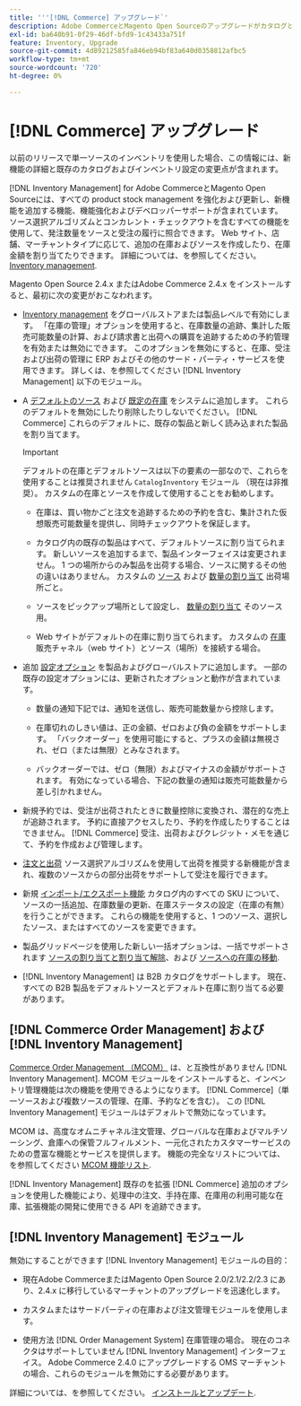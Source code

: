 ```yaml
---
title: '''[!DNL Commerce] アップグレード`'
description: Adobe CommerceとMagento Open Sourceのアップグレードがカタログとに及ぼす影響を学ぶ [!DNL Inventory Management] 設定。
exl-id: ba640b91-0f29-46df-bfd9-1c43433a751f
feature: Inventory, Upgrade
source-git-commit: 4d89212585fa846eb94bf83a640d0358812afbc5
workflow-type: tm+mt
source-wordcount: '720'
ht-degree: 0%

---
```


# [!DNL Commerce] アップグレード

以前のリリースで単一ソースのインベントリを使用した場合、この情報には、新機能の詳細と既存のカタログおよびインベントリ設定の変更点が含まれます。

[!DNL Inventory Management] for Adobe CommerceとMagento Open Sourceには、すべての product stock management を強化および更新し、新機能を追加する機能、機能強化およびデベロッパーサポートが含まれています。 ソース選択アルゴリズムとコンカレント・チェックアウトを含むすべての機能を使用して、発注数量をソースと受注の履行に照合できます。 Web サイト、店舗、マーチャントタイプに応じて、追加の在庫およびソースを作成したり、在庫金額を割り当てたりできます。 詳細については、を参照してください。 [Inventory management](introduction.md).

Magento Open Source 2.4.x またはAdobe Commerce 2.4.x をインストールすると、最初に次の変更がおこなわれます。

- [Inventory management](enable.md) をグローバルストアまたは製品レベルで有効にします。 「在庫の管理」オプションを使用すると、在庫数量の追跡、集計した販売可能数量の計算、および請求書と出荷への購買を追跡するための予約管理を有効または無効にできます。 このオプションを無効にすると、在庫、受注および出荷の管理に ERP およびその他のサード・パーティ・サービスを使用できます。 詳しくは、を参照してください [!DNL Inventory Management] 以下のモジュール。

- A [デフォルトのソース](sources-manage.md) および [既定の在庫](stocks-manage.md) をシステムに追加します。 これらのデフォルトを無効にしたり削除したりしないでください。 [!DNL Commerce] これらのデフォルトに、既存の製品と新しく読み込まれた製品を割り当てます。

  >[!IMPORTANT]
  >
  >デフォルトの在庫とデフォルトソースは以下の要素の一部なので、これらを使用することは推奨されません `CatalogInventory` モジュール （現在は非推奨）。 カスタムの在庫とソースを作成して使用することをお勧めします。

   - 在庫は、買い物かごと注文を追跡するための予約を含む、集計された仮想販売可能数量を提供し、同時チェックアウトを保証します。

   - カタログ内の既存の製品はすべて、デフォルトソースに割り当てられます。 新しいソースを追加するまで、製品インターフェイスは変更されません。 1 つの場所からのみ製品を出荷する場合、ソースに関するその他の違いはありません。 カスタムの [ソース](sources-add.md) および [数量の割り当て](quantities-manage.md) 出荷場所ごと。

   - ソースをピックアップ場所として設定し、 [数量の割り当て](quantities-manage.md) そのソース用。

   - Web サイトがデフォルトの在庫に割り当てられます。 カスタムの [在庫](stocks-add.md) 販売チャネル（web サイト）とソース（場所）を接続する場合。

- 追加 [設定オプション](configuration.md) を製品およびグローバルストアに追加します。 一部の既存の設定オプションには、更新されたオプションと動作が含まれています。

   - 数量の通知下記では、通知を送信し、販売可能数量から控除します。

   - 在庫切れのしきい値は、正の金額、ゼロおよび負の金額をサポートします。 「バックオーダー」を使用可能にすると、プラスの金額は無視され、ゼロ（または無限）とみなされます。

   - バックオーダーでは、ゼロ（無限）およびマイナスの金額がサポートされます。 有効になっている場合、下記の数量の通知は販売可能数量から差し引かれません。

- 新規予約では、受注が出荷されたときに数量控除に変換され、潜在的な売上が追跡されます。 予約に直接アクセスしたり、予約を作成したりすることはできません。 [!DNL Commerce] 受注、出荷およびクレジット・メモを通じて、予約を作成および管理します。

- [注文と出荷](shipments.md) ソース選択アルゴリズムを使用して出荷を推奨する新機能が含まれ、複数のソースからの部分出荷をサポートして受注を履行できます。

- 新規 [インポート/エクスポート機能](inventory-import-export.md) カタログ内のすべての SKU について、ソースの一括追加、在庫数量の更新、在庫ステータスの設定（在庫の有無）を行うことができます。 これらの機能を使用すると、1 つのソース、選択したソース、またはすべてのソースを変更できます。

- 製品グリッドページを使用した新しい一括オプションは、一括でサポートされます [ソースの割り当てと割り当て解除](bulk-assignment.md)、および [ソースへの在庫の移動](inventory-transfer.md).

- [!DNL Inventory Management] は B2B カタログをサポートします。 現在、すべての B2B 製品をデフォルトソースとデフォルト在庫に割り当てる必要があります。

## [!DNL Commerce Order Management] および [!DNL Inventory Management]

[Commerce Order Management （MCOM）][1] は、と互換性がありません [!DNL Inventory Management]. MCOM モジュールをインストールすると、インベントリ管理機能は次の機能を使用できるようになります。 [!DNL Commerce]（単一ソースおよび複数ソースの管理、在庫、予約などを含む）。 この [!DNL Inventory Management] モジュールはデフォルトで無効になっています。

MCOM は、高度なオムニチャネル注文管理、グローバルな在庫およびマルチソーシング、倉庫への保管フルフィルメント、一元化されたカスタマーサービスのための豊富な機能とサービスを提供します。 機能の完全なリストについては、を参照してください [MCOM 機能リスト][2].

[!DNL Inventory Management] 既存のを拡張 [!DNL Commerce] 追加のオプションを使用した機能により、処理中の注文、手持在庫、在庫用の利用可能な在庫、拡張機能の開発に使用できる API を追跡できます。

## [!DNL Inventory Management] モジュール

無効にすることができます [!DNL Inventory Management] モジュールの目的：

- 現在Adobe CommerceまたはMagento Open Source 2.0/2.1/2.2/2.3 にあり、2.4.x に移行しているマーチャントのアップグレードを迅速化します。

- カスタムまたはサードパーティの在庫および注文管理モジュールを使用します。

- 使用方法 [!DNL Order Management System] 在庫管理の場合。 現在のコネクタはサポートしていません [!DNL Inventory Management] インターフェイス。 Adobe Commerce 2.4.0 にアップグレードする OMS マーチャントの場合、これらのモジュールを無効にする必要があります。

詳細については、を参照してください。 [インストールとアップデート](install-update.md).

[1]: https://omsdocs.magento.com/
[2]: https://omsdocs.magento.com/en/getting-started/feature-list/
